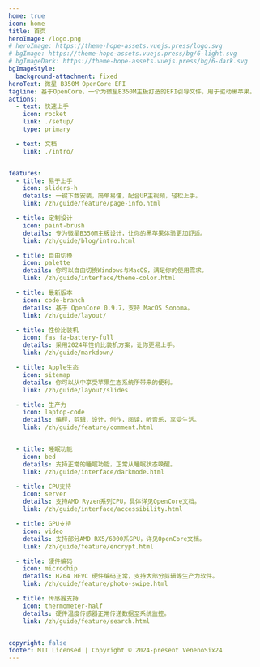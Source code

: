 ```yaml
---
home: true
icon: home
title: 首页
heroImage: /logo.png
# heroImage: https://theme-hope-assets.vuejs.press/logo.svg
# bgImage: https://theme-hope-assets.vuejs.press/bg/6-light.svg
# bgImageDark: https://theme-hope-assets.vuejs.press/bg/6-dark.svg
bgImageStyle:
  background-attachment: fixed
heroText: 微星 B350M OpenCore EFI
tagline: 基于OpenCore，一个为微星B350M主板打造的EFI引导文件，用于驱动黑苹果。
actions:
  - text: 快速上手
    icon: rocket
    link: ./setup/
    type: primary

  - text: 文档
    link: ./intro/


features:
  - title: 易于上手
    icon: sliders-h
    details: 一键下载安装，简单易懂，配合UP主视频，轻松上手。
    link: /zh/guide/feature/page-info.html

  - title: 定制设计
    icon: paint-brush
    details: 专为微星B350M主板设计，让你的黑苹果体验更加舒适。
    link: /zh/guide/blog/intro.html

  - title: 自由切换
    icon: palette
    details: 你可以自由切换Windows与MacOS，满足你的使用需求。
    link: /zh/guide/interface/theme-color.html

  - title: 最新版本
    icon: code-branch
    details: 基于 OpenCore 0.9.7，支持 MacOS Sonoma。
    link: /zh/guide/layout/

  - title: 性价比装机
    icon: fas fa-battery-full
    details: 采用2024年性价比装机方案，让你更易上手。
    link: /zh/guide/markdown/

  - title: Apple生态
    icon: sitemap
    details: 你可以从中享受苹果生态系统所带来的便利。
    link: /zh/guide/layout/slides

  - title: 生产力
    icon: laptop-code
    details: 编程，剪辑，设计，创作，阅读，听音乐，享受生活。
    link: /zh/guide/feature/comment.html


  - title: 睡眠功能
    icon: bed
    details: 支持正常的睡眠功能，正常从睡眠状态唤醒。
    link: /zh/guide/interface/darkmode.html

  - title: CPU支持
    icon: server
    details: 支持AMD Ryzen系列CPU，具体详见OpenCore文档。
    link: /zh/guide/interface/accessibility.html

  - title: GPU支持
    icon: video
    details: 支持部分AMD RX5/6000系GPU，详见OpenCore文档。
    link: /zh/guide/feature/encrypt.html

  - title: 硬件编码
    icon: microchip
    details: H264 HEVC 硬件编码正常，支持大部分剪辑等生产力软件。
    link: /zh/guide/feature/photo-swipe.html

  - title: 传感器支持
    icon: thermometer-half
    details: 硬件温度传感器正常传递数据至系统监控。
    link: /zh/guide/feature/search.html


copyright: false
footer: MIT Licensed | Copyright © 2024-present VenenoSix24
---
```


<!-- ## 🛠 安装

在当前目录下的 `[dir]` 文件夹内创建 vuepress-theme-hope 项目:

::: code-tabs#shell

@tab pnpm

```bash
pnpm create vuepress-theme-hope [dir]
```

@tab npm

```bash
npm init vuepress-theme-hope@latest [dir]
```

:::

要将 vuepress-theme-hope 作为文档构建器添加到现有项目中，请在项目根目录中运行以下命令:

::: code-tabs#shell

@tab pnpm

```bash
pnpm create vuepress-theme-hope add [dir]
```

@tab npm

```bash
npm init vuepress-theme-hope@latest add [dir]
```

:::

## 🚀 使用

::: code-tabs#language

@tab TS -->

<!-- ```ts title=".vuepress/config.ts"
import { defineUserConfig } from "vuepress";
import { hopeTheme } from "vuepress-theme-hope";

export default defineUserConfig({
  // 站点选项
  // ...

  theme: hopeTheme({
    // 主题选项
    // ...
  }),
});
```

@tab JS

```js title=".vuepress/config.js"
import { hopeTheme } from "vuepress-theme-hope";

export default {
  // 站点选项
  // ...

  theme: hopeTheme({
    // 主题选项
    // ...
  }),
};
```

::: -->

<!-- ## 官方 QQ 群

- [点击加入](https://jq.qq.com/?_wv=1027&k=rATJyxGK) (群号: 1003437555)
 -->
<!-- markdownlint-disable -->